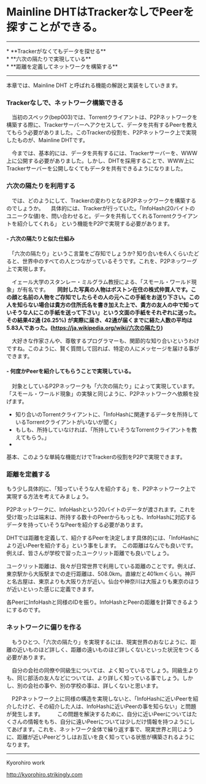 # Mainline DHTはTrackerなしでPeerを探すことができる。
<hr>
* **Trackerがなくてもデータを探せる**
<br>
* **六次の隔たりで実現している**
<br>
* **距離を定義してネットワークを構築する**
<br>
<hr>

本章では、Mainline DHT と呼ばれる機能の解説と実装をしていきます。


### Trackerなしで、ネットワーク構築できる
　当初のスペック(bep003)では、Torrentクライアントは、P2Pネットワークを構築する際に、Trackerサーバーへアクセスして、データを共有するPeerを教えてもらう必要がありました。このTrackerの役割を、P2Pネットワーク上で実現したものが、Mainline DHTです。

　今までは、基本的には、データを共有するには、Trackerサーバーを、WWW上に公開する必要がありました。しかし、DHTを採用することで、WWW上にTrackerサーバーを公開しなくてもデータを共有できるようになりました。


### 六次の隔たりを利用する
　では、どのようにして、Trackerの変わりとなるP2Pネックワークを構築するのでしょうか。
　具体的には、Trackerが行っていた。「InfoHash(20バイトのユニークな値)を、問い合わせると。データを共有してくれるTorrentクライアントを紹介してくれる」 という機能をP2Pで実現する必要があります。
　

#### - 六次の隔たりと似た仕組み
　「六次の隔たり」というこ言葉をご存知でしょうか? 知り合いを6人くらいたどると、世界中のすべての人とつながっているそうです。これを、P2Pネッワーグ上で実現します。

　イェール大学のスタンレー・ミルグラム教授による、「スモール・ワールド現象」が有名です。
　
****同封した写真の人物はボストン在住の株式仲買人です。この顔と名前の人物をご存知でしたらその人の元へこの手紙をお送り下さい。この人を知らない場合は貴方の住所氏名を書き加えた上で、貴方の友人の中で知っていそうな人にこの手紙を送って下さい」という文面の手紙をそれぞれに送った。その結果42通 (26.25%) が実際に届き、42通が届くまでに経た人数の平均は5.83人であった。(https://ja.wikipedia.org/wiki/六次の隔たり)****

　大好きな作家さんや、尊敬するプログラマーも、関節的な知り合いというわけですね。このように、賢く質問して回れば、特定の人にメッセージを届ける事ができます。

#### - 何度かPeerを紹介してもらうことで実現している。
　対象としているP2Pネッワークも「六次の隔たり」によって実現しています。「スモール・ワールド現象」の実験と同じように、P2Pネットワークへ依頼を投げます。
* 知り合いのTorrentクライアントに、「InfoHashに関連するデータを所持しているTorrentクライアントがいないが聞く」
* もしも、所持していなければ、「所持していそうなTorrentクライアントを教えてもらう。」
* 
基本、このような単純な機能だけでTrackerの役割をP2Pで実現できます。


### 距離を定義する
 もう少し具体的に、「知っていそうな人を紹介する」を、P2Pネットワーク上で実現する方法を考えてみましょう。

P2Pネットワークに、InfoHashという20バイトのデータが渡されます。これを受け取ったは端末は、所持する数十のPeerからもっとも、InfoHashに対応するデータを持っていそうなPeerを紹介する必要があります。

DHTでは距離を定義して、紹介するPeerを決定します具体的には、「InfoHashにより近いPeerを紹介する」という事をします。　この距離はなんでも良いです。例えば、皆さんが学校で習ったユークリット距離でも良いでしょう。

 ユークリット距離は、我々が日常世界で利用している距離のことです。例えば、東京駅から大阪駅までの走行距離は、508.0km。直線だと401kmくらい。神戸と名古屋は、東京よりも大阪り方が近い。仙台や神奈川は大阪よりも東京のほうが近いといった感じに定義できます。

各PeerにInfoHashと同様のIDを振り。InfoHashとPeerの距離を計算できるようにするのです。
 
### ネットワークに偏りを作る
　もうひとつ、「六次の隔たり」を実現するには、現実世界のおなじように、距離の近いものほど詳しく、距離の遠いものほど詳しくないといった状況をつくる必要があります。

　自分の会社の同僚や同級生については、よく知っているでしょう。同級生よりも、同じ部活の友人などについては、より詳しく知っている事でしょう。しかし、別の会社の事や、別の学校の事は、詳しくないと思います。

　P2Pネットワーク上に同様の構造を実現しないと、「InfoHashに近いPeerを紹介したけど、その紹介した人は、InfoHashに近いPeerの事を知らない」と問題が発生します。
　
　この問題を解決するために、自分に近いPeerについてはたくさんの情報をもち、自分に遠いPeerについては少しだけ情報を持つようにしてあげます。これを、ネットワーク全体で繰り返す事で、現実世界と同じように、距離が近いPeerどうしはお互いを良く知っている状態が構築されるようになります。


-------
Kyorohiro work

http://kyorohiro.strikingly.com


 















